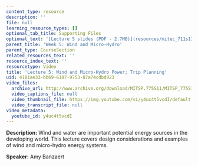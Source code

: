 ```yaml
---
content_type: resource
description: ''
file: null
learning_resource_types: []
optional_tab_title: Supporting Files
optional_text: '[Lecture 5 slides (PDF - 2.7MB)](resources/mitec_711s11_lec05)'
parent_title: 'Week 5: Wind and Micro-Hydro'
parent_type: CourseSection
related_resources_text: ''
resource_index_text: ''
resourcetype: Video
title: 'Lecture 5: Wind and Micro-Hydro Power; Trip Planning'
uid: 4181ae33-bb69-6107-9753-87a74cdbd923
video_files:
  archive_url: http://www.archive.org/download/MITSP.775S11/MITSP_775S11lec05_300k.mp4
  video_captions_file: null
  video_thumbnail_file: https://img.youtube.com/vi/y4uc4t5vcdI/default.jpg
  video_transcript_file: null
video_metadata:
  youtube_id: y4uc4t5vcdI
---
```


**Description:** Wind and water are important potential energy sources in the developing world. This lecture covers design considerations and examples of wind and micro-hydro energy systems.

**Speaker:** Amy Banzaert